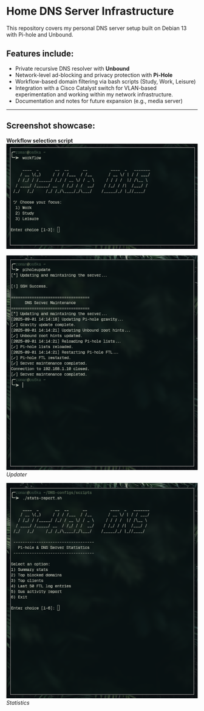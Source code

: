 
# Home DNS Server Infrastructure

This repository covers my personal DNS server setup built on Debian 13 with Pi-hole and Unbound. 

## Features include:
- Private recursive DNS resolver with **Unbound**
- Network-level ad-blocking and privacy protection with **Pi-Hole**
- Workflow-based domain filtering via bash scripts (Study, Work, Leisure)
- Integration with a Cisco Catalyst switch for VLAN-based experimentation and working within my network infrastructure.
- Documentation and notes for future expansion (e.g., media server)
---
## Screenshot showcase:
**Workflow selection script**
![Workflow Filtering](/images/workflow-filtering.png)  


![Updater](/images/updater.png)  
*Updater*

![Statistics](/images/statistics.png)  
*Statistics*

